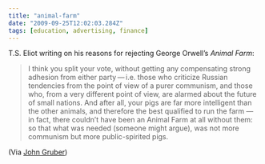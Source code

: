 ```yaml
---
title: "animal-farm"
date: "2009-09-25T12:02:03.284Z"
tags: [education, advertising, finance]
---
```


<p><span class="caps">T.S.</span> Eliot writing on his reasons for rejecting George Orwell&#x2019;s <em>Animal&#xA0;Farm</em>:</p>
<blockquote>
  <p>I think you split your vote, without getting any compensating strong adhesion from either party&#x2009;&#x2014;&#x2009;i.e. those who criticize Russian tendencies from the point of view of a purer communism, and those who, from a very different point of view, are alarmed about the future of small nations. And after all, your pigs are far more intelligent than the other animals, and therefore the best qualified to run the farm &#x2014; in fact, there couldn&#x2019;t have been an Animal Farm at all without them: so that what was needed (someone might argue), was not more communism but more public-spirited&#xA0;pigs.</p>
</blockquote>
<p class="note via"><span>(Via <a href="http://daringfireball.net/linked/2009/04/08/animal-farm-eliot">John Gruber</a>)</span></p>
